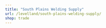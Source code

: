 ```yaml
---
title: "South Plains Welding Supply"
url: /levelland/south-plains-welding-supply/
shop: trade
---
```


